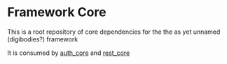 # Framework Core

This is a root repository of core dependencies for the the as yet unnamed (digibodies?) framework

It is consumed by [auth_core](https://github.com/digibodies/auth_core) and [rest_core](https://github.com/digibodies/rest_core)
